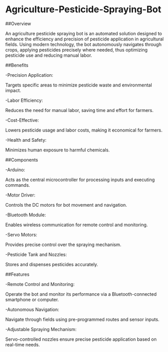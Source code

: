 # Agriculture-Pesticide-Spraying-Bot

##Overview

An agriculture pesticide spraying bot is an automated solution designed to enhance the efficiency and precision of pesticide application in agricultural fields. Using modern technology, the bot autonomously navigates through crops, applying pesticides precisely where needed, thus optimizing pesticide use and reducing manual labor.

##Benefits

-Precision Application:

Targets specific areas to minimize pesticide waste and environmental impact.

-Labor Efficiency:

Reduces the need for manual labor, saving time and effort for farmers.

-Cost-Effective:

Lowers pesticide usage and labor costs, making it economical for farmers.

-Health and Safety:

Minimizes human exposure to harmful chemicals.

##Components

-Arduino:

Acts as the central microcontroller for processing inputs and executing commands.

-Motor Driver:

Controls the DC motors for bot movement and navigation.

-Bluetooth Module:

Enables wireless communication for remote control and monitoring.

-Servo Motors:

Provides precise control over the spraying mechanism.

-Pesticide Tank and Nozzles:

Stores and dispenses pesticides accurately.

##Features

-Remote Control and Monitoring:

Operate the bot and monitor its performance via a Bluetooth-connected smartphone or computer.

-Autonomous Navigation:

Navigate through fields using pre-programmed routes and sensor inputs.

-Adjustable Spraying Mechanism:

Servo-controlled nozzles ensure precise pesticide application based on real-time needs.

